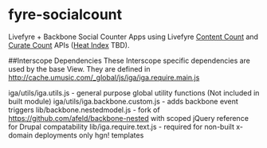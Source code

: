 fyre-socialcount
================
Livefyre + Backbone Social Counter Apps using Livefyre [Content Count](https://github.com/Livefyre/livefyre-docs/wiki/Content-Count-API) and [Curate Count](https://github.com/Livefyre/livefyre-docs/wiki/Curation-Count-API-(DRAFT) ) APIs ([Heat Index](https://github.com/Livefyre/livefyre-docs/wiki/Heat-Index-API) TBD). 




##Interscope Dependencies
These Interscope specific dependencies are used by the base View. They are defined in http://cache.umusic.com/_global/js/iga/iga.require.main.js 

iga/utils/iga.utils.js - general purpose global utility functions (Not included in built module)
iga/utils/iga.backbone.custom.js - adds backbone event triggers
lib/backbone.nestedmodel.js - fork of https://github.com/afeld/backbone-nested with scoped jQuery reference for Drupal compatability
lib/iga.require.text.js - required for non-built x-domain deployments only hgn! templates
